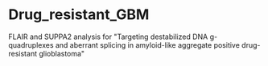 # Drug_resistant_GBM
FLAIR and SUPPA2 analysis for "Targeting destabilized DNA g-quadruplexes and aberrant splicing in amyloid-like aggregate positive drug-resistant glioblastoma"
